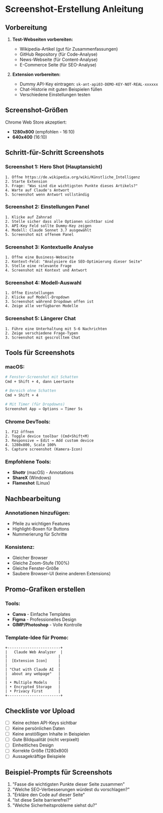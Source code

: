 # Screenshot-Erstellung Anleitung

## Vorbereitung

1. **Test-Webseiten vorbereiten:**
   - Wikipedia-Artikel (gut für Zusammenfassungen)
   - GitHub Repository (für Code-Analyse)
   - News-Webseite (für Content-Analyse)
   - E-Commerce Seite (für SEO-Analyse)

2. **Extension vorbereiten:**
   - Dummy API-Key eintragen: `sk-ant-api03-DEMO-KEY-NOT-REAL-xxxxxx`
   - Chat-Historie mit guten Beispielen füllen
   - Verschiedene Einstellungen testen

## Screenshot-Größen

Chrome Web Store akzeptiert:
- **1280x800** (empfohlen - 16:10)
- **640x400** (16:10)

## Schritt-für-Schritt Screenshots

### Screenshot 1: Hero Shot (Hauptansicht)
```
1. Öffne https://de.wikipedia.org/wiki/Künstliche_Intelligenz
2. Starte Extension
3. Frage: "Was sind die wichtigsten Punkte dieses Artikels?"
4. Warte auf Claude's Antwort
5. Screenshot wenn Antwort vollständig
```

### Screenshot 2: Einstellungen Panel
```
1. Klicke auf Zahnrad
2. Stelle sicher dass alle Optionen sichtbar sind
3. API-Key Feld sollte Dummy-Key zeigen
4. Modell: Claude Sonnet 3.7 ausgewählt
5. Screenshot mit offenem Panel
```

### Screenshot 3: Kontextuelle Analyse
```
1. Öffne eine Business-Webseite
2. Kontext-Feld: "Analysiere die SEO-Optimierung dieser Seite"
3. Stelle eine relevante Frage
4. Screenshot mit Kontext und Antwort
```

### Screenshot 4: Modell-Auswahl
```
1. Öffne Einstellungen
2. Klicke auf Modell-Dropdown
3. Screenshot während Dropdown offen ist
4. Zeige alle verfügbaren Modelle
```

### Screenshot 5: Längerer Chat
```
1. Führe eine Unterhaltung mit 5-6 Nachrichten
2. Zeige verschiedene Frage-Typen
3. Screenshot mit gescrolltem Chat
```

## Tools für Screenshots

### macOS:
```bash
# Fenster-Screenshot mit Schatten
Cmd + Shift + 4, dann Leertaste

# Bereich ohne Schatten  
Cmd + Shift + 4

# Mit Timer (für Dropdowns)
Screenshot App → Options → Timer 5s
```

### Chrome DevTools:
```
1. F12 öffnen
2. Toggle device toolbar (Cmd+Shift+M)
3. Responsive → Edit → Add custom device
4. 1280x800, Scale 100%
5. Capture screenshot (Kamera-Icon)
```

### Empfohlene Tools:
- **Shottr** (macOS) - Annotations
- **ShareX** (Windows)
- **Flameshot** (Linux)

## Nachbearbeitung

### Annotationen hinzufügen:
- Pfeile zu wichtigen Features
- Highlight-Boxen für Buttons
- Nummerierung für Schritte

### Konsistenz:
- Gleicher Browser
- Gleiche Zoom-Stufe (100%)
- Gleiche Fenster-Größe
- Saubere Browser-UI (keine anderen Extensions)

## Promo-Grafiken erstellen

### Tools:
- **Canva** - Einfache Templates
- **Figma** - Professionelles Design
- **GIMP/Photoshop** - Volle Kontrolle

### Template-Idee für Promo:
```
+------------------------+
|   Claude Web Analyzer  |
|                       |
|  [Extension Icon]     |
|                       |
| "Chat with Claude AI  |
|  about any webpage"   |
|                       |
| • Multiple Models     |
| • Encrypted Storage   |
| • Privacy First       |
+------------------------+
```

## Checkliste vor Upload

- [ ] Keine echten API-Keys sichtbar
- [ ] Keine persönlichen Daten
- [ ] Keine anstößigen Inhalte in Beispielen
- [ ] Gute Bildqualität (nicht verpixelt)
- [ ] Einheitliches Design
- [ ] Korrekte Größe (1280x800)
- [ ] Aussagekräftige Beispiele

## Beispiel-Prompts für Screenshots

1. "Fasse die wichtigsten Punkte dieser Seite zusammen"
2. "Welche SEO-Verbesserungen würdest du vorschlagen?"
3. "Erkläre den Code auf dieser Seite"
4. "Ist diese Seite barrierefrei?"
5. "Welche Sicherheitsprobleme siehst du?"